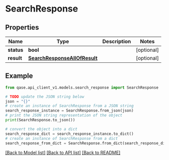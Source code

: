 # SearchResponse


## Properties

Name | Type | Description | Notes
------------ | ------------- | ------------- | -------------
**status** | **bool** |  | [optional] 
**result** | [**SearchResponseAllOfResult**](SearchResponseAllOfResult.md) |  | [optional] 

## Example

```python
from qase.api_client_v1.models.search_response import SearchResponse

# TODO update the JSON string below
json = "{}"
# create an instance of SearchResponse from a JSON string
search_response_instance = SearchResponse.from_json(json)
# print the JSON string representation of the object
print(SearchResponse.to_json())

# convert the object into a dict
search_response_dict = search_response_instance.to_dict()
# create an instance of SearchResponse from a dict
search_response_from_dict = SearchResponse.from_dict(search_response_dict)
```
[[Back to Model list]](../README.md#documentation-for-models) [[Back to API list]](../README.md#documentation-for-api-endpoints) [[Back to README]](../README.md)


